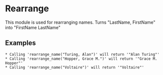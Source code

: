 Rearrange
=========

This module is used for rearranging names.
Turns "LastName, FirstName" into "FirstName LastName"

## Examples

	* Calling 'rearrange_name("Turing, Alan")' will return '"Alan Turing"' 
	* Calling 'rearrange_name("Hopper, Grace M.")' will return '"Grace M. Hopper"'
	* Calling 'rearrange_name("Voltaire")' will return '"Voltaire"' 